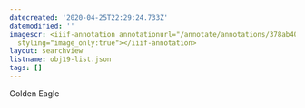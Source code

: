```yaml
---
datecreated: '2020-04-25T22:29:24.733Z'
datemodified: ''
imagescr: <iiif-annotation annotationurl="/annotate/annotations/378ab40e-8744-11ea-a9c6-5254008afee6.json"
  styling="image_only:true"></iiif-annotation>
layout: searchview
listname: obj19-list.json
tags: []
---
```

Golden Eagle